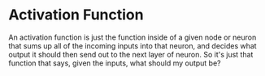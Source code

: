 # Activation Function

An activation function is just the function inside of a given node or neuron that sums up all of the incoming inputs into that neuron, and decides what output it should then send out to the next layer of neuron.
So it's just that function that says, given the inputs, what should my output be?